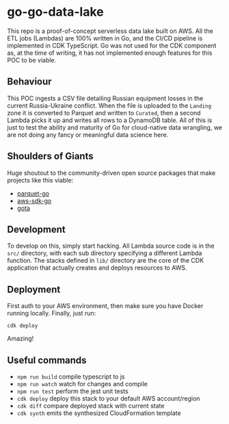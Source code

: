 # go-go-data-lake
This repo is a proof-of-concept serverless data lake built on AWS. All the ETL jobs (Lambdas) are 100% written in Go, and the CI/CD pipeline is implemented in CDK TypeScript.
Go was not used for the CDK component as, at the time of writing, it has not implemented enough features for this POC to be viable.

## Behaviour

This POC ingests a CSV file detailing Russian equipment losses in the current Russia-Ukraine conflict. When the file is uploaded to the `Landing` zone it is converted to Parquet and written to `Curated`, then a second Lambda picks it up and writes all rows to a DynamoDB table. All of this is just to test the ability and maturity of Go for cloud-native data wrangling, we are not doing any fancy or meaningful data science here.

## Shoulders of Giants

Huge shoutout to the community-driven open source packages that make projects like this viable:
- [parquet-go](https://github.com/xitongsys/parquet-go)
- [aws-sdk-go](https://github.com/aws/aws-sdk-go)
- [gota](https://github.com/go-gota/gota)

## Development

To develop on this, simply start hacking. All Lambda source code is in the `src/` directory, with each sub directory specifying a different Lambda function.
The stacks defined in `lib/` directory are the core of the CDK application that actually creates and deploys resources to AWS.

## Deployment

First auth to your AWS environment, then make sure you have Docker running locally. Finally, just run:
```
cdk deploy
```
Amazing!

## Useful commands

* `npm run build`   compile typescript to js
* `npm run watch`   watch for changes and compile
* `npm run test`    perform the jest unit tests
* `cdk deploy`      deploy this stack to your default AWS account/region
* `cdk diff`        compare deployed stack with current state
* `cdk synth`       emits the synthesized CloudFormation template

